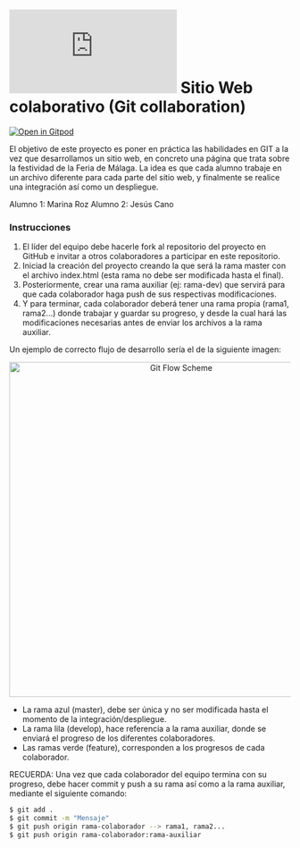 # ![4Geeks Logo](http://assets.breatheco.de/apis/img/images.php?blob&random&cat=icon&tags=4geeks,16) Sitio Web colaborativo (Git collaboration)

[![Open in Gitpod](https://gitpod.io/button/open-in-gitpod.svg)](https://gitpod.io#https://github.com/4GeeksAcademy/html-hello.git)

El objetivo de este proyecto es poner en práctica las habilidades en GIT a la vez que desarrollamos un sitio web, en concreto una página que trata sobre la festividad
de la Feria de Málaga. La idea es que cada alumno trabaje en un archivo diferente para cada parte del sitio web, y finalmente se realice una integración así como un despliegue. 

Alumno 1: Marina Roz
Alumno 2: Jesús Cano

### Instrucciones 

1. El líder del equipo debe hacerle fork al repositorio del proyecto en GitHub e invitar a otros colaboradores a participar en este repositorio.
2. Iniciad la creación del proyecto creando la que será la rama master con el archivo index.html (esta rama no debe ser modificada hasta el final).
3. Posteriormente, crear una rama auxiliar (ej: rama-dev) que servirá para que cada colaborador haga push de sus respectivas modificaciones. 
4. Y para terminar, cada colaborador deberá tener una rama propia (rama1, rama2...) donde trabajar y guardar su progreso, y desde la cual hará 
las modificaciones necesarias antes de enviar los archivos a la rama auxiliar. 

Un ejemplo de correcto flujo de desarrollo sería el de la siguiente imagen: 

<p align="center">
  <img width="600" src="https://miro.medium.com/max/823/1*uUpzVOpdFw5V-tJ_YvgFmA.png" alt="Git Flow Scheme">
</p>

- La rama azul (master), debe ser única y no ser modificada hasta el momento de la integración/despliegue. 
- La rama lila (develop), hace referencia a la rama auxiliar, donde se enviará el progreso de los diferentes colaboradores.
- Las ramas verde (feature), corresponden a los progresos de cada colaborador.  

RECUERDA: Una vez que cada colaborador del equipo termina con su progreso, debe hacer commit y push a su rama así como a la rama auxiliar, mediante el siguiente
comando: 

```sh
$ git add . 
$ git commit -m "Mensaje"
$ git push origin rama-colaborador --> rama1, rama2...
$ git push origin rama-colaborador:rama-auxiliar
```